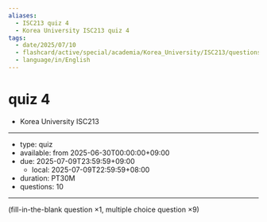 ```yaml
---
aliases:
  - ISC213 quiz 4
  - Korea University ISC213 quiz 4
tags:
  - date/2025/07/10
  - flashcard/active/special/academia/Korea_University/ISC213/questions/quiz_4
  - language/in/English
---
```


# quiz 4

- Korea University ISC213

---

- type: quiz
- available: from 2025-06-30T00:00:00+09:00
- due: 2025-07-09T23:59:59+09:00
  - local: 2025-07-09T22:59:59+08:00
- duration: PT30M
- questions: 10

---

\(fill-in-the-blank question ×1, multiple choice question ×9\)
